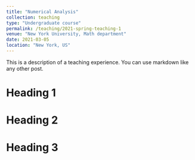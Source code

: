```yaml
---
title: "Numerical Analysis"
collection: teaching
type: "Undergraduate course"
permalink: /teaching/2021-spring-teaching-1
venue: "New York University, Math department"
date: 2021-03-05
location: "New York, US"
---
```


This is a description of a teaching experience. You can use markdown like any other post.

Heading 1
======

Heading 2
======

Heading 3
======
